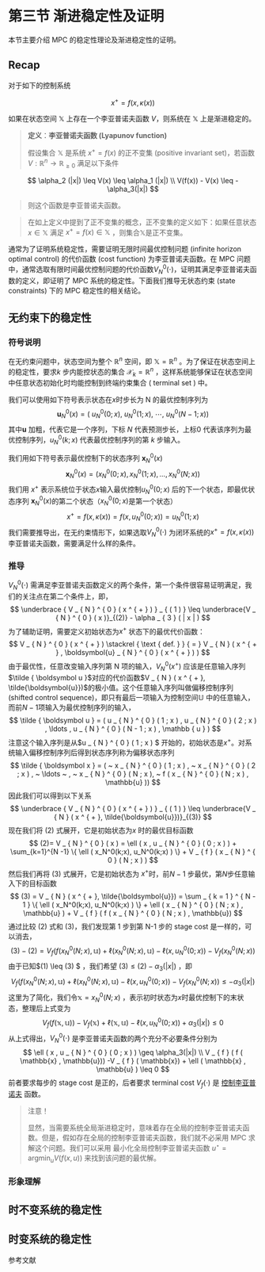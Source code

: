 # 第三节 渐进稳定性及证明

本节主要介绍 MPC 的稳定性理论及渐进稳定性的证明。

## Recap

对于如下的控制系统 

$$
x^{+} = f(x, \kappa(x))
$$

如果在状态空间 $\mathbb{X}$ 上存在一个李亚普诺夫函数 $V$，则系统在 $\mathbb{X}$ 上是渐进稳定的。

> **定义**：**李亚普诺夫函数 (Lyapunov function)** 
>
> 假设集合 $\mathbb{X}$ 是系统 $x^+ = f(x)$ 的正不变集 (positive invariant set)，若函数 $V : \mathbb{R}^n \rightarrow \mathbb{R}_{\geq 0}$ 满足以下条件

$$
\alpha_2 (|x|) \leq V(x) \leq \alpha_1 (|x|) \\
V(f(x)) - V(x) \leq - \alpha_3(|x|)
$$
> 则这个函数是李亚普诺夫函数。

> 在如上定义中提到了正不变集的概念，正不变集的定义如下：如果任意状态 $x \in \mathbb{X}$ 满足 $x^+ = f(x) \in \mathbb{X}$ ，则集合$\mathbb{X}$是正不变集。

通常为了证明系统稳定性，需要证明无限时间最优控制问题 (infinite horizon optimal control) 的代价函数 (cost function)  为李亚普诺夫函数。在 MPC 问题中，通常选取有限时间最优控制问题的代价函数$V_N^0(\cdot)$，证明其满足李亚普诺夫函数的定义，即证明了 MPC 系统的稳定性。下面我们推导无状态约束 (state constraints) 下的 MPC 稳定性的相关结论。

## 无约束下的稳定性

### 符号说明

在无约束问题中，状态空间为整个 $\mathbb{R}^n$ 空间，即 $\mathbb{X} = \mathbb{R}^n$ 。为了保证在状态空间上的稳定性，要求$k$ 步内能控状态的集合 $\mathcal{X}_k = \mathbb{R}^n$ ，这样系统能够保证在状态空间中任意状态初始化时均能控制到终端约束集合 ( terminal set ) 中。

我们可以使用如下符号表示状态在$x$时步长为 N 的最优控制序列为
$$
\boldsymbol{u}_N^0(x) = (~u_N^0(0;x), ~ u_N^0(1; x),  ~\cdots , ~u_N^0 (N-1; x))
$$
其中$\boldsymbol{u}$ 加粗，代表它是一个序列，下标 $N$ 代表预测步长，上标$0$ 代表该序列为最优控制序列，$u_N^0(k; x)$ 代表最优控制序列的第 $k$ 步输入。

我们用如下符号表示最优控制下的状态序列 $\boldsymbol{x}_N^0(x)$
$$
\boldsymbol{x}_N^0(x) = ( x _ { N } ^ { 0 } ( 0 ; x ) , x _ { N } ^ { 0 } ( 1 ; x ) , \ldots , x _ { N } ^ { 0 } ( N ; x ) )
$$
我们用 $x^+$ 表示系统位于状态$x$输入最优控制$u_N^0(0;x)$ 后的下一个状态，即最优状态序列 $\boldsymbol{x}_N^0(x)$的第二个状态（$x _ { N } ^ { 0 } ( 0 ; x )$是第一个状态）
$$
x^+ = f(x, \kappa(x))=  f(x, u_N^0(0;x)) = u_N^0(1;x)
$$
我们需要推导出，在无约束情形下，如果选取$V_N^0(\cdot)$ 为闭环系统的$x^+ = f(x, \kappa(x))$李亚普诺夫函数，需要满足什么样的条件。

### 推导

$V_N^0(\cdot)$ 需满足李亚普诺夫函数定义的两个条件，第一个条件很容易证明满足，我们的关注点在第二个条件上，即，
$$
\underbrace { V _ { N } ^ { 0 } ( x ^ { + } ) } _ { ( 1 ) } \leq \underbrace{V _ { N } ^ { 0 } ( x )}_{(2)} - \alpha _ { 3 } ( | x | )
$$
为了辅助证明，需要定义初始状态为$x^+$ 状态下的最优代价函数：
$$
V _ { N } ^ { 0 } ( x ^ { + } ) \stackrel { \text { def. } } { = } V _ { N } ( x ^ { + } , \boldsymbol{u} _ { N } ^ { 0 } ( x ^ { + } ) ) 
$$
由于最优性，任意改变输入序列第 N 项的输入，$V _ { N } ^ { 0 } ( x ^ { + } )$ 应该是任意输入序列$\tilde { \boldsymbol u }$对应的代价函数$V _ { N } ( x ^ { + }, \tilde{\boldsymbol{u}})$的极小值。这个任意输入序列叫做偏移控制序列 (shifted control sequence)，即只有最后一项输入为控制空间$\mathbb{U}$ 中的任意输入，而前$N-1$项输入为最优控制序列的输入，
$$
\tilde { \boldsymbol u } = ( u _ { N } ^ { 0 } ( 1 ; x ) , u _ { N } ^ { 0 } ( 2 ; x ) , \ldots , u _ { N } ^ { 0 } ( N - 1 ; x ) , \mathbb { u } )
$$
注意这个输入序列是从$u _ { N } ^ { 0 } ( 1 ; x ) $ 开始的，初始状态是$x^{+}$。对系统输入偏移控制序列后得到状态序列称为偏移状态序列
$$
\tilde { \boldsymbol x } = ( ~ x _ { N } ^ { 0 } ( 1 ; x ) , ~  x _ { N } ^ { 0 } ( 2 ; x ) , ~ \ldots ~  , ~  x _ { N } ^ { 0 } ( N ; x ), ~  f ( x _ { N } ^ { 0 } ( N ; x ) , \mathbb{u} ))
$$
因此我们可以得到以下关系
$$
\underbrace { V _ { N } ^ { 0 } ( x ^ { + } ) } _ { ( 1 ) } \leq  \underbrace{V _ { N } ( x ^ { + }, \tilde{\boldsymbol{u}})}_{(3)}
$$
现在我们将 (2) 式展开，它是初始状态为$x$ 时的最优目标函数
$$
(2)= V _ { N } ^ { 0 } ( x ) = \ell ( x , u _ { N } ^ { 0 } ( 0 ; x ) ) + \sum_{k=1}^{N -1} \{ \ell ( x_N^0(k;x), u_N^0(k;x) ) \} + V _ { f } ( x _ { N } ^ { 0 } ( N ; x ) )
$$
然后我们再将 (3) 式展开，它是初始状态为 $x^+$时，前$N-1$ 步最优，第$N$步任意输入下的目标函数
$$
(3) = V _ { N } ( x ^ { + }, \tilde{\boldsymbol{u}}) = \sum _ { k = 1 } ^ { N - 1 } \{ \ell ( x_N^0(k;x), u_N^0(k;x) )  \} + \ell ( x _ { N } ^ { 0 } ( N ; x ) , \mathbb{u} ) +  V _ { f } ( f (  x _ { N } ^ { 0 } ( N ; x ) , \mathbb{u})
$$
通过比较 (2) 式和 (3)，我们发现第 1 步到第 N-1 步的 stage cost 是一样的，可以消去，
$$
(3) - (2) =  V _ { f } ( f (  x _ { N } ^ { 0 } ( N ; x ) , \mathbb{u}) + \ell ( x _ { N } ^ { 0 } ( N ; x ) , \mathbb{u} ) - \ell ( x , u _ { N } ^ { 0 } ( 0 ; x ) ) -V _ { f } ( x _ { N } ^ { 0 } ( N ; x ) )
$$
由于已知$(1)  \leq (3) $ ，我们希望 $(3) \leq (2) - \alpha_3(|x|)$ ，即
$$
V _ { f } ( f (  x _ { N } ^ { 0 } ( N ; x ) , \mathbb{u}) + \ell ( x _ { N } ^ { 0 } ( N ; x ) , \mathbb{u} ) - \ell ( x , u _ { N } ^ { 0 } ( 0 ; x ) ) -V _ { f } ( x _ { N } ^ { 0 } ( N ; x ) ) \leq - \alpha_3(|x|)
$$
这里为了简化，我们令$\mathbb{x} = x_N^0(N; x)$ ，表示初时状态为$x$时最优控制下的末状态，整理后上式变为
$$
V _ { f } ( f (  \mathbb{x} , \mathbb{u})) -V _ { f } ( \mathbb{x}) + \ell ( \mathbb{x} , \mathbb{u} )  - \ell ( x , u _ { N } ^ { 0 } ( 0 ; x ) )   + \alpha_3(|x|) \leq 0
$$
 从上式得出，$V_N^0(\cdot)$ 是李亚普诺夫函数的两个充分不必要条件分别为
$$
\ell ( x , u _ { N } ^ { 0 } ( 0 ; x ) )  \geq \alpha_3(|x|) \\
V _ { f } ( f (  \mathbb{x} , \mathbb{u})) -V _ { f } ( \mathbb{x}) + \ell ( \mathbb{x} , \mathbb{u} ) \leq 0
$$
前者要求每步的 stage cost 是正的，后者要求 terminal cost $V_f(\cdot)$ 是 [控制李亚普诺夫](https://zh.wikipedia.org/wiki/%E6%8E%A7%E5%88%B6%E6%9D%8E%E4%BA%9E%E6%99%AE%E8%AB%BE%E5%A4%AB%E5%87%BD%E6%95%B8) 函数。

> 注意！
>
> 显然，当需要系统全局渐进稳定时，意味着存在全局的控制李亚普诺夫函数。但是，假如存在全局的控制李亚普诺夫函数，我们就不必采用 MPC 求解这个问题。我们可以采用 最小化全局控制李亚普诺夫函数 $u^\star = \operatorname{argmin}_u V(f(x, u))$  来找到该问题的最优解。

### 形象理解

## 时不变系统的稳定性

## 时变系统的稳定性

参考文献
